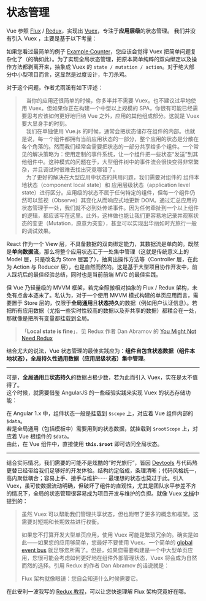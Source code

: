 # 状态管理

Vue 参照 [Flux](https://github.com/facebook/flux) / [Redux](https://github.com/reactjs/redux)，实现出 [Vuex](https://github.com/vuejs/vuex)，专注于**应用层级**的状态管理。
我们并没有引入 Vuex ，主要是基于以下考量：

如果您看过最简单的例子 [Example·Counter](https://github.com/vuejs/vuex/tree/dev/examples/counter)，您应该会觉得 Vuex 把简单问题复杂化了（的确如此）。为了实现全局状态管理，把原本简单纯粹的双向绑定以及操作方法都剥离开来，抽象成 Vuex 的 `state / mutation / action`。对于绝大部分中小型项目而言，这显然是过度设计，牛刀杀鸡。

对于这个问题，作者尤雨溪有如下评述：
> &nbsp;&nbsp;&nbsp;当你的应用还很简单的时候，你多半并不需要 Vuex。也不建议过早地使用  Vuex。但如果你正在构建一个中型以上规模的 SPA，你很有可能已经需要思考应该如何更好地归纳 Vue 之外，应用的其他组成部分。这就是 Vuex 要大显身手的时刻。  
&nbsp;&nbsp;&nbsp;我们在单独使用 Vue.js 的时候，通常会把状态储存在组件的内部。也就是说，每一个组件都拥有当前应用状态的一部分，整个应用的状态是分散在各个角落的。然而我们经常会需要把状态的一部分共享给多个组件。一个常见的解决策略为：使用定制的事件系统，让一个组件把一些状态“发送”到其他组件中。这种模式的问题在于，大型组件树中的事件流会很快变得非常繁杂，并且调试时很难去找出究竟哪错了。  
&nbsp;&nbsp;&nbsp;为了更好的解决在大型应用中状态的共用问题，我们需要对组件的 组件本地状态（component local state）和 应用层级状态（application level state）进行区分。应用级的状态不属于任何特定的组件，但每一个组件仍然可以监视（Observe）其变化从而响应式地更新 DOM。通过汇总应用的状态管理于一处，我们就不必到处传递事件。因为任何牵扯到一个以上组件的逻辑，都应该写在这里。此外，这样做也能让我们更容易地记录并观察状态的变更（Mutation，原意为突变），甚至可以实现出华丽如时光旅行一般的调试效果。

React 作为一个 View 层，不具备数据的双向绑定能力，其数据流是单向的。既然是**单向数据流**，那么将整个应用状态汇于一处集中管理（这就是传统意义上的 Model 层，只是改名为 Store 层罢了），抽离出操作方法等（Controller 层，在此为 Action 与 Reducer 层），也是自然而然的。这是基于大型项目协作开发中，前人踩坑后的最佳经验总结，同时也是当前前端 MVC 的最佳实践。

但 Vue 乃轻量级的 MVVM 框架，若完全照搬相对抽象的 Flux / Redux 架构，未免有点舍本逐末了。私认为，对于一个使用 MVVM 模式构建的单页应用而言，需要置于 Store 层的，仅限于**全局通用**且**状态持久**的数据（例如用户认证信息）。若把所有应用数据（尤指一些实时性较高的数据以及非共享的数据）都糅合在一处，那就像是把所有变量都挂载到全局。

> 「**Local state is fine**」，见 Redux 作者 Dan Abramov 的 [You Might Not Need Redux](https://medium.com/@dan_abramov/you-might-not-need-redux-be46360cf367)

结合尤大的说法，Vue 状态管理的最佳实践应为：**组件自包含状态数据（组件本地状态），全局持久性通用数据（应用层级状态）集中管理**。

***

可是，**全局通用**且**状态持久**的数据占极少数，若为此而引入 Vuex，实在是太不值得了。  
这个时候，就需要借鉴 AngularJS 的一些经验实践来实现 Vuex 的状态存储功能：

在 Angular 1.x 中，组件状态一般是挂载到 `$scope` 上，对应着 Vue 组件内部的 `$data`。  
若是全局通用（包括模板中）需要用到的状态数据，就挂载到 `$rootScope` 上，对应着 Vue 根组件的 `$data`。  
由此，在 Vue 组件中，直接使用 **`this.$root`** 即可访问全局状态。

***

结合实际情况，我们需要的可能不是炫酷的“时光旅行”，皆因 [Devtools](https://github.com/vuejs/vue-devtools) 与代码热更替已经带给我们足够好的开发体验。结构约定俗成，条理清晰；代码风格统一，高内聚低耦合；容易上手、接手与维护······ 最理想的状态也莫过于此。引入 Vuex，虽可使数据流动明确，但破坏了组件的直观性，尤其是团队水平参差不齐的情况下，全局的状态管理很容易成为项目开发与维护的负担。就像 Vuex [文档](http://vuex.vuejs.org/zh-cn/intro.html)中提到的：

> 虽然 Vuex 可以帮助我们管理共享状态，但也附带了更多的概念和框架。这需要对短期和长期效益进行权衡。 
>  
> 如果您不打算开发大型单页应用，使用 Vuex 可能是繁琐冗余的。确实是如此——如果您的应用够简单，您最好不要使用 Vuex。一个简单的 [global event bus](http://vuejs.org/guide/components.html#Non-Parent-Child-Communication) 就足够您所需了。但是，如果您需要构建是一个中大型单页应用，您很可能会考虑如何更好地在组件外部管理状态，Vuex 将会成为自然而然的选择。引用 Redux 的作者 Dan Abramov 的话说就是：
> 
> Flux 架构就像眼镜：您自会知道什么时候需要它。

在此安利一波我写的 [Redux 教程](https://github.com/kenberkeley/redux-simple-tutorial)，可以让您快速理解 Flux 架构究竟好在哪。